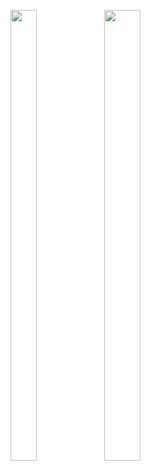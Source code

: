 <p float="center>
          
<img src="https://user-images.githubusercontent.com/113609040/210040596-19a974e5-a1c9-4da7-a54e-a68404ed17e0.png" width=22% height=35%>

<img src="https://user-images.githubusercontent.com/113609040/210040744-34fc836f-8e7d-46eb-ae36-b5b0de6b33aa.png" width=29% height=43%>

<img src="https://user-images.githubusercontent.com/113609040/210044472-bdd62fea-3f8f-458a-b679-c5681e1e6514.png" width=34% height=43%>
                                                                                                                 
</p>    

